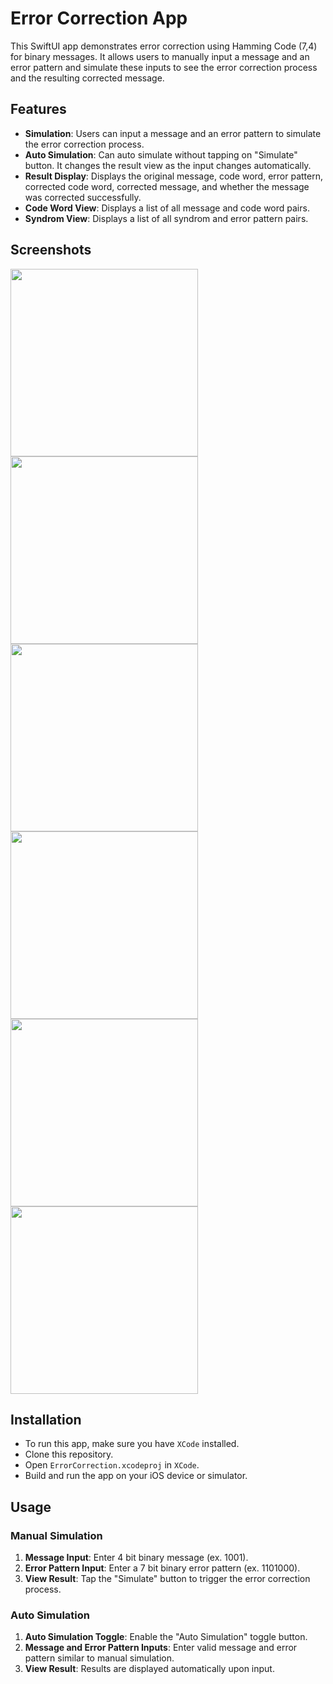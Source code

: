 # Error Correction App

This SwiftUI app demonstrates error correction using Hamming Code (7,4) for binary messages. 
It allows users to manually input a message and an error pattern and simulate these inputs to see the error correction process and the resulting corrected message.

## Features
- **Simulation**: Users can input a message and an error pattern to simulate the error correction process.
- **Auto Simulation**: Can auto simulate without tapping on "Simulate" button. It changes the result view as the input changes automatically.
- **Result Display**: Displays the original message, code word, error pattern, corrected code word, corrected message, and whether the message was corrected successfully.
- **Code Word View**: Displays a list of all message and code word pairs.
- **Syndrom View**: Displays a list of all syndrom and error pattern pairs.

## Screenshots
<img src="https://github.com/kakzw/CyclicErrorCorrection/assets/167830553/8f95c2f8-7ab9-40bd-9755-6a9cd38edb27" width="300">
<img src="https://github.com/kakzw/CyclicErrorCorrection/assets/167830553/ee3e287f-0a88-41df-9814-c8accefb47ad" width="300">
<img src="https://github.com/kakzw/CyclicErrorCorrection/assets/167830553/4c93b1cf-c1fd-4720-9190-fbd81b155e41" width="300">
<img src="https://github.com/kakzw/CyclicErrorCorrection/assets/167830553/12ae90aa-2275-4ad7-b69d-7620ab1457ff" width="300">
<img src="https://github.com/kakzw/CyclicErrorCorrection/assets/167830553/e35f6af6-22e7-4029-a73d-d6b5f0947a91" width="300">
<img src="https://github.com/kakzw/CyclicErrorCorrection/assets/167830553/d3a1a116-1b4f-4dc8-8d72-74e682803f4d" width="300">

## Installation
- To run this app, make sure you have `XCode` installed.
- Clone this repository.
- Open `ErrorCorrection.xcodeproj` in `XCode`.
- Build and run the app on your iOS device or simulator.

## Usage
### Manual Simulation
1. **Message Input**: Enter 4 bit binary message (ex. 1001).
2. **Error Pattern Input**: Enter a 7 bit binary error pattern (ex. 1101000).
3. **View Result**: Tap the "Simulate" button to trigger the error correction process.

### Auto Simulation
1. **Auto Simulation Toggle**: Enable the "Auto Simulation" toggle button.
2. **Message and Error Pattern Inputs**: Enter valid message and error pattern similar to manual simulation.
3. **View Result**: Results are displayed automatically upon input.
